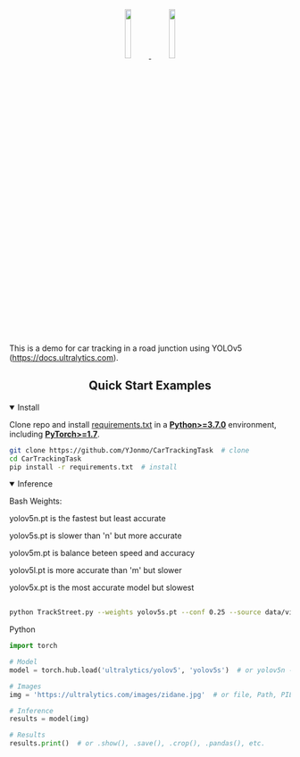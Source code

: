 <div align="center">
    <a href="https://colab.research.google.com/github/ultralytics/yolov5/blob/master/tutorial.ipynb">
        <img src="https://github.com/ultralytics/yolov5/releases/download/v1.0/logo-colab-small.png" width="15%"/>
    </a>
    <a href="https://www.kaggle.com/ultralytics/yolov5">
        <img src="https://github.com/ultralytics/yolov5/releases/download/v1.0/logo-kaggle-small.png" width="15%"/>
    </a>
</div>







This is a demo for car tracking in a road junction using YOLOv5 (https://docs.ultralytics.com). 

## <div align="center">Quick Start Examples</div>

<details open>
<summary>Install</summary>

Clone repo and install [requirements.txt](https://github.com/ultralytics/yolov5/blob/master/requirements.txt) in a
[**Python>=3.7.0**](https://www.python.org/) environment, including
[**PyTorch>=1.7**](https://pytorch.org/get-started/locally/).

```bash
git clone https://github.com/YJonmo/CarTrackingTask  # clone
cd CarTrackingTask
pip install -r requirements.txt  # install
```

</details>

<details open>
<summary>Inference</summary>

Bash
Weights:
  
yolov5n.pt is the fastest but least accurate
  
yolov5s.pt is slower than 'n' but more accurate
  
yolov5m.pt is balance beteen speed and accuracy
  
yolov5l.pt is more accurate than 'm' but slower
  
yolov5x.pt is the most accurate model but slowest
  
  
  
  
```bash
  
python TrackStreet.py --weights yolov5s.pt --conf 0.25 --source data/videos --output result
```
Python
```python
import torch

# Model
model = torch.hub.load('ultralytics/yolov5', 'yolov5s')  # or yolov5n - yolov5x6, custom

# Images
img = 'https://ultralytics.com/images/zidane.jpg'  # or file, Path, PIL, OpenCV, numpy, list

# Inference
results = model(img)

# Results
results.print()  # or .show(), .save(), .crop(), .pandas(), etc.
```

[assets]: https://github.com/ultralytics/yolov5/releases
[tta]: https://github.com/ultralytics/yolov5/issues/303
